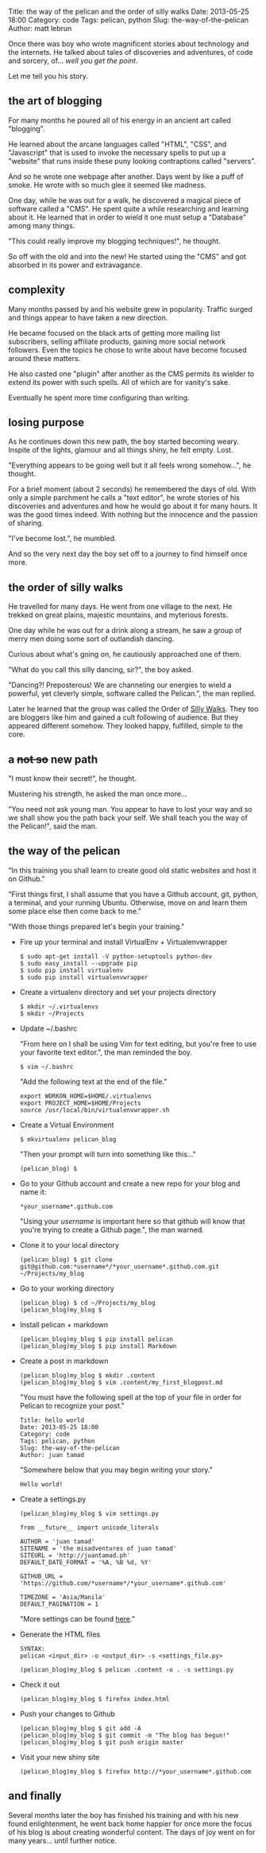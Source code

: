 Title: the way of the pelican and the order of silly walks
Date: 2013-05-25 18:00
Category: code
Tags: pelican, python
Slug: the-way-of-the-pelican
Author: matt lebrun


Once there was boy who wrote magnificent stories about technology and the
internets. He talked about tales of discoveries and adventures, of code and
sorcery, of... *well you get the point*.

Let me tell you his story.


## the art of blogging

For many months he poured all of his energy in an ancient art called 
"blogging".

He learned about the arcane languages called "HTML", "CSS", and 
"Javascript" that is used to invoke the necessary spells to put up a 
"website" that runs inside these puny looking contraptions called 
"servers".

And so he wrote one webpage after another. Days went by like a puff of 
smoke. He wrote with so much glee it seemed like madness.

One day, while he was out for a walk, he discovered a magical piece of 
software called a "CMS". He spent quite a while researching and learning 
about it. He learned that in order to wield it one must setup a "Database" 
among many things.

"This could really improve my blogging techniques!", he thought.

So off with the old and into the new! He started using the "CMS" and got
absorbed in its power and extravagance.


## complexity

Many months passed by and his website grew in popularity. Traffic surged 
and things appear to have taken a new direction.

He became focused on the black arts of getting more mailing list 
subscribers, selling affiliate products, gaining more social network 
followers. Even the topics he chose to write about have become focused 
around these matters.

He also casted one "plugin" after another as the CMS permits its wielder to
extend its power with such spells. All of which are for vanity's sake.

Eventually he spent more time configuring than writing.


## losing purpose

As he continues down this new path, the boy started becoming weary. 
Inspite of the lights, glamour and all things shiny, he felt empty. Lost.

"Everything appears to be going well but it all feels wrong somehow...", he
thought.

For a brief moment (about 2 seconds) he remembered the days of old. With 
only a simple parchment he calls a "text editor", he wrote stories of his 
discoveries and adventures and how he would go about it for many hours. 
It was the good times indeed. With nothing but the innocence and the 
passion of sharing.

"I've become lost.", he mumbled.

And so the very next day the boy set off to a journey to find himself once 
more.


## the order of silly walks

He travelled for many days. He went from one village to the next. He 
trekked on great plains, majestic mountains, and myterious forests.

One day while he was out for a drink along a stream, he saw a group of 
merry men doing some sort of outlandish dancing.

Curious about what's going on, he cautiously approached one of them.

"What do you call this silly dancing, sir?", the boy asked.

"Dancing?! Preposterous! We are channeling our energies to wield a 
powerful, yet cleverly simple, software called the Pelican.", the man 
replied.

Later he learned that the group was called the Order of 
[Silly Walks](http://www.youtube.com/watch?v=IqhlQfXUk7w). They too are 
bloggers like him and gained a cult following of audience. But they 
appeared different somehow. They looked happy, fulfilled, simple to the 
core.


## a <del>not so</del> new path

"I must know their secret!", he thought.

Mustering his strength, he asked the man once more...

"You need not ask young man. You appear to have to lost your way and so we 
shall show you the path back your self. We shall teach you the way of the 
Pelican!", said the man.


## the way of the pelican

"In this training you shall learn to create good old static websites and 
host it on Github."  

"First things first, I shall assume that you have a Github account, 
git, python, a terminal, and your running Ubuntu. Otherwise, move on and 
learn them some place else then come back to me."  

"With those things prepared let's begin your training."  


- Fire up your terminal and install VirtualEnv + Virtualenvwrapper  

    `$ sudo apt-get install -V python-setuptools python-dev`  
    `$ sudo easy_install --upgrade pip`  
    `$ sudo pip install virtualenv`  
    `$ sudo pip install virtualenvwrapper`  

- Create a virtualenv directory and set your projects directory  

    `$ mkdir ~/.virtualenvs`  
    `$ mkdir ~/Projects`  

- Update ~/.bashrc

    "From here on I shall be using Vim for text editing, but you're free to
    use your favorite text editor.", the man reminded the boy.  

    `$ vim ~/.bashrc`  

    "Add the following text at the end of the file."  

    `export WORKON_HOME=$HOME/.virtualenvs`  
    `export PROJECT_HOME=$HOME/Projects`  
    `source /usr/local/bin/virtualenvwrapper.sh`  

- Create a Virtual Environment  

    `$ mkvirtualenv pelican_blog`  

    "Then your prompt will turn into something like this..."  

    `(pelican_blog) $ `  

- Go to your Github account and create a new repo for your blog and name 
  it:  

    `*your_username*.github.com`  

    "Using your *username* is important here so that github will know that 
    you're trying to create a Github page.", the man warned.  

- Clone it to your local directory  

    `(pelican_blog) $ git clone git@github.com:*username*/*your_username*.github.com.git ~/Projects/my_blog`  

- Go to your working directory  

    `(pelican_blog) $ cd ~/Projects/my_blog`  
    `(pelican_blog)my_blog $ `  

- Install pelican + markdown  

    `(pelican_blog)my_blog $ pip install pelican`  
    `(pelican_blog)my_blog $ pip install Markdown`  

- Create a post in markdown  

    `(pelican_blog)my_blog $ mkdir .content`  
    `(pelican_blog)my_blog $ vim .content/my_first_blogpost.md`  

    "You must have the following spell at the top of your file in order for 
    Pelican to recognize your post."

    `Title: hello world`  
    `Date: 2013-05-25 18:00`  
    `Category: code`  
    `Tags: pelican, python`  
    `Slug: the-way-of-the-pelican`  
    `Author: juan tamad`  

    "Somewhere below that you may begin writing your story."

    `Hello world!`  

- Create a settings.py

    `(pelican_blog)my_blog $ vim settings.py`  

    `from __future__ import unicode_literals`  

    `AUTHOR = 'juan tamad'`  
    `SITENAME = 'the misadventures of juan tamad'`  
    `SITEURL = 'http://juantamad.ph'`  
    `DEFAULT_DATE_FORMAT = '%A, %B %d, %Y'`  

    `GITHUB_URL = 'https://github.com/*username*/*your_username*.github.com'`  

    `TIMEZONE = 'Asia/Manila'`  
    `DEFAULT_PAGINATION = 1`  

    "More settings can be found [here](http://docs.getpelican.com/en/3.1.1/settings.html)."

- Generate the HTML files

    `SYNTAX:`  
    `pelican <input_dir> -o <output_dir> -s <settings_file.py>`  

    `(pelican_blog)my_blog $ pelican .content -o . -s settings.py`  

- Check it out

    `(pelican_blog)my_blog $ firefox index.html`  

- Push your changes to Github  

    `(pelican_blog)my_blog $ git add -A`  
    `(pelican_blog)my_blog $ git commit -m "The blog has begun!"`  
    `(pelican_blog)my_blog $ git push origin master`  

- Visit your new shiny site  

    `(pelican_blog)my_blog $ firefox http://*your_username*.github.com`  

## and finally

Several months later the boy has finished his training and with his new 
found enlightenment, he went back home happier for once more the focus of 
his blog is about creating wonderful content. The days of joy went on for 
many years... until further notice.

